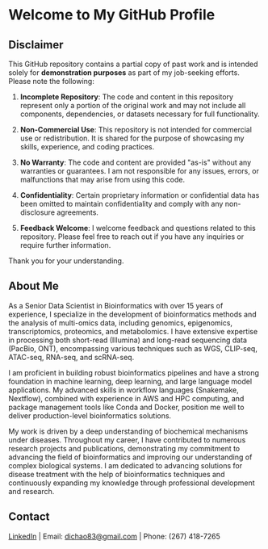 # Welcome to My GitHub Profile

## Disclaimer

This GitHub repository contains a partial copy of past work and is intended solely for **demonstration purposes** as part of my job-seeking efforts. Please note the following:

1. **Incomplete Repository**: The code and content in this repository represent only a portion of the original work and may not include all components, dependencies, or datasets necessary for full functionality.

2. **Non-Commercial Use**: This repository is not intended for commercial use or redistribution. It is shared for the purpose of showcasing my skills, experience, and coding practices.

3. **No Warranty**: The code and content are provided "as-is" without any warranties or guarantees. I am not responsible for any issues, errors, or malfunctions that may arise from using this code.

4. **Confidentiality**: Certain proprietary information or confidential data has been omitted to maintain confidentiality and comply with any non-disclosure agreements.

5. **Feedback Welcome**: I welcome feedback and questions related to this repository. Please feel free to reach out if you have any inquiries or require further information.

Thank you for your understanding.

## About Me

As a Senior Data Scientist in Bioinformatics with over 15 years of experience, I specialize in the development of bioinformatics methods and the analysis of multi-omics data, including genomics, epigenomics, transcriptomics, proteomics, and metabolomics. I have extensive expertise in processing both short-read (Illumina) and long-read sequencing data (PacBio, ONT), encompassing various techniques such as WGS, CLIP-seq, ATAC-seq, RNA-seq, and scRNA-seq.

I am proficient in building robust bioinformatics pipelines and have a strong foundation in machine learning, deep learning, and large language model applications. My advanced skills in workflow languages (Snakemake, Nextflow), combined with experience in AWS and HPC computing, and package management tools like Conda and Docker, position me well to deliver production-level bioinformatics solutions.

My work is driven by a deep understanding of biochemical mechanisms under diseases. Throughout my career, I have contributed to numerous research projects and publications, demonstrating my commitment to advancing the field of bioinformatics and improving our understanding of complex biological systems. I am dedicated to advancing solutions for disease treatment with the help of bioinformatics techniques and continuously expanding my knowledge through professional development and research.

## Contact

[LinkedIn](www.linkedin.com/in/chao-di) | Email: dichao83@gmail.com | Phone: (267) 418-7265
